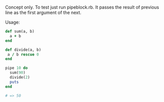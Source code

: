 Concept only. To test just run pipeblock.rb.
It passes the result of previous line as the first argument of the next.

Usage:

```ruby
def sum(a, b)
  a + b
end

def divide(a, b)
 a / b rescue 0
end

pipe 10 do
  sum(90)
  divide(2)
  puts
end

# => 50
```
